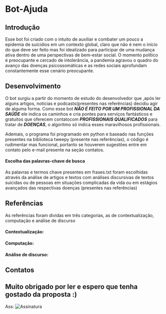 # Bot-Ajuda

## **Introdução**
	
Esse bot foi criado com o intuito de auxiliar e combater um pouco a epidemia de suícidios em um contexto global, claro que não é nem o início do que deve ser feito mas foi idealizado para participar de uma mudança ativa dentro de uma perspectivas de bem-estar social. O momento político é preocupante e cercado de intolerância, a pandemia agravou o quadro do avanço das doenças psicossomáticas e as redes sociais aprofundam constantemente esse cenário preocupante.

## **Desenvolvimento**
	
O bot surgiu a partir do momento de estudo do desenvolvedor que ,após ler alguns artigos, notícias e podcasts(presentes nas referências) decidiu agir de alguma forma. Como esse bot **_NÃO É FEITO POR UM PROFISSIONAL DA SAÚDE_** ele indica os caminhos e cria pontes para serviços fantásticos e gratuitos que oferecem contatocom **_PROFISSIONAIS QUALIFICADOS_** para tratar de **_DOENÇAS_**, o algoritmo só indica esses maravilhosos profissionais.
	
Ademais, o programa foi programado em python e baseado nas funções presentes na biblioteca tweepy (presente nas referências), o código é rudimentar mas funcional, portanto se houverem sugestões entre em contato pelo e-mail presente na seção contatos.

#### **Escolha das palavras-chave de busca**
	
As palavras e termos chave presentes em frases.txt foram escolhidas através da análise de artigos e textos com análises discursivas de textos suicidas ou de pessoas em situações complicadas da vida ou em estágios avançados das respectivas doenças (presentes nas referências)

## **Referências**
	
As referências foram dividas em três categorias, as de contextualização, computação e análise de discurso

#### **Contextualização:**

#### **Computação:**

#### **Análise de discurso:**

## **Contatos**


## Muito obrigado por ler e espero que tenha gostado da proposta :)
Ass:
![Assinatura](https://user-images.githubusercontent.com/62853093/102901319-3a39c580-444c-11eb-8327-ba17851d964f.gif)

